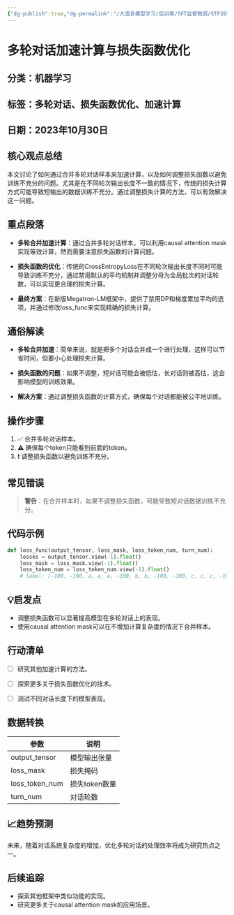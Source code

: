 ```yaml
---
{"dg-publish":true,"dg-permalink":"/大语言模型学习/后训练/SFT监督微调/STF训练/多轮对话专项提升2","dg-home":false,"dg-description":"在此输入笔记的描述","dg-hide":false,"dg-hide-title":false,"dg-show-backlinks":true,"dg-show-local-graph":true,"dg-show-inline-title":true,"dg-pinned":false,"dg-passphrase":"在此输入访问密码","dg-enable-mathjax":false,"dg-enable-mermaid":false,"dg-enable-uml":false,"dg-note-icon":0,"dg-enable-dataview":false,"tags":["NLP"],"permalink":"/大语言模型学习/后训练/SFT监督微调/STF训练/多轮对话专项提升2/","dgShowBacklinks":true,"dgShowLocalGraph":true,"dgShowInlineTitle":true,"dgPassFrontmatter":true,"noteIcon":0,"created":"2025-04-11T13:05:15.000+08:00","updated":"2025-04-13T13:06:02.000+08:00"}
---
```




# 多轮对话加速计算与损失函数优化

## 分类：机器学习


## 标签：多轮对话、损失函数优化、加速计算


## 日期：2023年10月30日


## 核心观点总结
本文讨论了如何通过合并多轮对话样本来加速计算，以及如何调整损失函数以避免训练不充分的问题。尤其是在不同轮次输出长度不一致的情况下，传统的损失计算方式可能导致短输出的数据训练不充分。通过调整损失计算的方法，可以有效解决这一问题。


## 重点段落
- **多轮合并加速计算**：通过合并多轮对话样本，可以利用causal attention mask实现等效计算，然而需要注意损失函数的计算问题。

- **损失函数的优化**：传统的CrossEntropyLoss在不同轮次输出长度不同时可能导致训练不充分，通过禁用默认的平均机制并调整分母为全局批次的对话轮数，可以实现更合理的损失计算。

- **最终方案**：在新版Megatron-LM框架中，提供了禁用DP和梯度累加平均的选项，并通过修改loss_func来实现精确的损失计算。


## 通俗解读
- **多轮合并加速**：简单来说，就是把多个对话合并成一个进行处理，这样可以节省时间，但要小心处理损失计算。

- **损失函数的问题**：如果不调整，短对话可能会被低估，长对话则被高估，这会影响模型的训练效果。

- **解决方案**：通过调整损失函数的计算方式，确保每个对话都能被公平地训练。


## 操作步骤
1. ✅ 合并多轮对话样本。
2. ⚠ 确保每个token只能看到前面的token。
3. ❗ 调整损失函数以避免训练不充分。


## 常见错误
> **警告**：在合并样本时，如果不调整损失函数，可能导致短对话数据训练不充分。


## 代码示例
```python
def loss_func(output_tensor, loss_mask, loss_token_num, turn_num):
    losses = output_tensor.view(-1).float()
    loss_mask = loss_mask.view(-1).float()
    loss_token_num = loss_token_num.view(-1).float()
    # label: [-100, -100, a, a, a, -100, b, b, -100, -100, c, c, c, -100, -100]
```


## 💡启发点
- 调整损失函数可以显著提高模型在多轮对话上的表现。
- 使用causal attention mask可以在不增加计算复杂度的情况下合并样本。


## 行动清单
- [ ] 研究其他加速计算的方法。
- [ ] 探索更多关于损失函数优化的技术。
- [ ] 测试不同对话长度下的模型表现。


## 数据转换
| 参数          | 说明                       |
|---------------|----------------------------|
| output_tensor | 模型输出张量               |
| loss_mask     | 损失掩码                   |
| loss_token_num| 损失token数量              |
| turn_num      | 对话轮数                   |


## 📈趋势预测
未来，随着对话系统复杂度的增加，优化多轮对话的处理效率将成为研究热点之一。


## 后续追踪
- 探索其他框架中类似功能的实现。
- 研究更多关于causal attention mask的应用场景。

